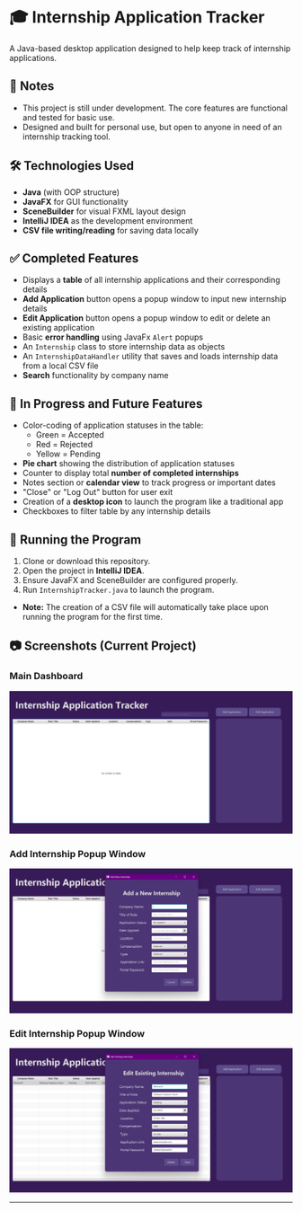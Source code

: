 # 🎓 Internship Application Tracker

A Java-based desktop application designed to help keep track of internship applications. 

## 📌 Notes

- This project is still under development. The core features are functional and tested for basic use.
- Designed and built for personal use, but open to anyone in need of an internship tracking tool.

## 🛠 Technologies Used

- **Java** (with OOP structure)
- **JavaFX** for GUI functionality
- **SceneBuilder** for visual FXML layout design
- **IntelliJ IDEA** as the development environment
- **CSV file writing/reading** for saving data locally 

## ✅ Completed Features

- Displays a **table** of all internship applications and their corresponding details
- **Add Application** button opens a popup window to input new internship details
- **Edit Application** button opens a popup window to edit or delete an existing application
- Basic **error handling** using JavaFx `Alert` popups
- An `Internship` class to store internship data as objects
- An `InternshipDataHandler` utility that saves and loads internship data from a local CSV file
- **Search** functionality by company name

## 🚧 In Progress and Future Features

- Color-coding of application statuses in the table:
  - Green = Accepted  
  - Red = Rejected  
  - Yellow = Pending
- **Pie chart** showing the distribution of application statuses
- Counter to display total **number of completed internships**
- Notes section or **calendar view** to track progress or important dates
- "Close" or "Log Out" button for user exit
- Creation of a **desktop icon** to launch the program like a traditional app
- Checkboxes to filter table by any internship details

## 📁 Running the Program

1. Clone or download this repository.
2. Open the project in **IntelliJ IDEA**.
3. Ensure JavaFX and SceneBuilder are configured properly.
4. Run `InternshipTracker.java` to launch the program.

- **Note:** The creation of a CSV file will automatically take place upon running the program for the first time. 

## 📷 Screenshots (Current Project)

### Main Dashboard
![Dashboard](Images/main_dashboard.png)

### Add Internship Popup Window
![Add Internship](Images/add_internship.png)

### Edit Internship Popup Window
![Edit Internship](Images/edit_internship.png)

---
